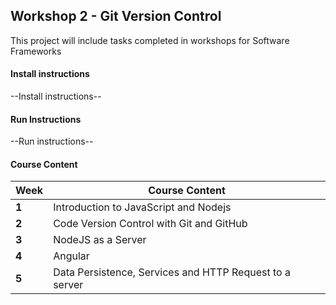 ## Workshop 2 - Git Version Control
This project will include tasks completed in workshops for Software Frameworks

#### Install instructions
--Install instructions--

#### Run Instructions
--Run instructions--

#### Course Content
| **Week** | **Course Content**                                      |
| -------- | ------------------------------------------------------- |
| **1**    | Introduction to JavaScript and Nodejs                   |
| **2**    | Code Version Control with Git and GitHub                |
| **3**    | NodeJS as a Server                                      |
| **4**    | Angular                                                 |
| **5**    | Data Persistence, Services and HTTP Request to a server |
